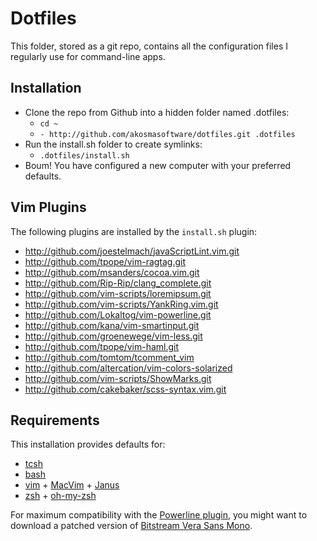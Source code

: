 Dotfiles
========

This folder, stored as a git repo, contains all the configuration files
I regularly use for command-line apps.

Installation
------------

- Clone the repo from Github into a hidden folder named .dotfiles:
    - `cd ~`
    - `- http://github.com/akosmasoftware/dotfiles.git .dotfiles`
- Run the install.sh folder to create symlinks:
    - `.dotfiles/install.sh`
- Boum! You have configured a new computer with your preferred defaults.

Vim Plugins
-----------

The following plugins are installed by the `install.sh` plugin:

- http://github.com/joestelmach/javaScriptLint.vim.git
- http://github.com/tpope/vim-ragtag.git
- http://github.com/msanders/cocoa.vim.git
- http://github.com/Rip-Rip/clang_complete.git
- http://github.com/vim-scripts/loremipsum.git
- http://github.com/vim-scripts/YankRing.vim.git
- http://github.com/Lokaltog/vim-powerline.git
- http://github.com/kana/vim-smartinput.git
- http://github.com/groenewege/vim-less.git
- http://github.com/tpope/vim-haml.git
- http://github.com/tomtom/tcomment_vim
- http://github.com/altercation/vim-colors-solarized
- http://github.com/vim-scripts/ShowMarks.git
- http://github.com/cakebaker/scss-syntax.vim.git

Requirements
------------

This installation provides defaults for:

- [tcsh][5]
- [bash][4]
- [vim][3] + [MacVim][1] + [Janus][2]
- [zsh][6] + [oh-my-zsh][7]

For maximum compatibility with the [Powerline plugin][8], you might want
to download a patched version of [Bitstream Vera Sans Mono][9].

[1]:http://code.google.com/p/macvim/
[2]:https://github.com/carlhuda/janus
[3]:http://www.vim.org/
[4]:http://en.wikipedia.org/wiki/Bash_(Unix_shell)
[5]:http://www.tcsh.org/Welcome
[6]:http://www.zsh.org/
[7]:https://github.com/robbyrussell/oh-my-zsh
[8]:https://github.com/Lokaltog/vim-powerline
[9]:https://gist.github.com/1695735/

